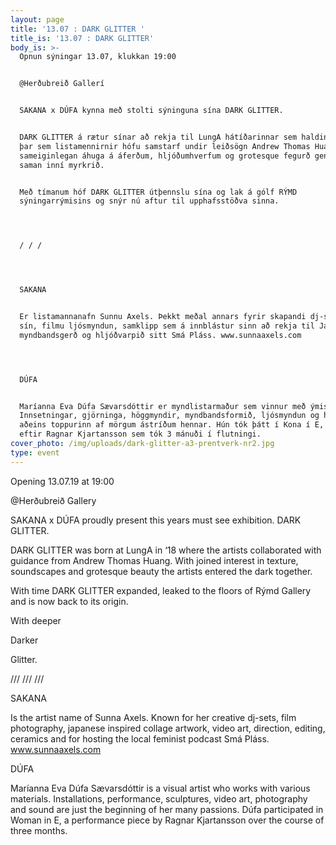 ```yaml
---
layout: page
title: '13.07 : DARK GLITTER '
title_is: '13.07 : DARK GLITTER'
body_is: >-
  Opnun sýningar 13.07, klukkan 19:00


  @Herðubreið Gallerí


  SAKANA x DÚFA kynna með stolti sýninguna sína DARK GLITTER. 


  DARK GLITTER á rætur sínar að rekja til LungA hátíðarinnar sem haldin var 2018
  þar sem listamennirnir hófu samstarf undir leiðsögn Andrew Thomas Huang. Með
  sameiginlegan áhuga á áferðum, hljóðumhverfum og grotesque fegurð gengu þær
  saman inní myrkrið. 


  Með tímanum hóf DARK GLITTER útþennslu sína og lak á gólf RÝMD
  sýningarrýmisins og snýr nú aftur til upphafsstöðva sinna. 




  / / / 




  SAKANA 


  Er listamannanafn Sunnu Axels. Þekkt meðal annars fyrir skapandi dj-settin
  sín, filmu ljósmyndun, samklipp sem á innblástur sinn að rekja til Japan,
  myndbandsgerð og hljóðvarpið sitt Smá Pláss. www.sunnaaxels.com 




  DÚFA


  Maríanna Eva Dúfa Sævarsdóttir er myndlistarmaður sem vinnur með ýmis efni.
  Innsetningar, gjörninga, höggmyndir, myndbandsformið, ljósmyndun og hljóð eru
  aðeins toppurinn af mörgum ástríðum hennar. Hún tók þátt í Kona í E, gjörningi
  eftir Ragnar Kjartansson sem tók 3 mánuði í flutningi.
cover_photo: /img/uploads/dark-glitter-a3-prentverk-nr2.jpg
type: event
---
```

Opening 13.07.19 at 19:00

@Herðubreið Gallery

SAKANA x DÚFA proudly present this years must see exhibition. DARK GLITTER.

DARK GLITTER was born at LungA in ‘18 where the artists collaborated with guidance from Andrew Thomas Huang. With joined interest in texture, soundscapes and grotesque beauty the artists entered the dark together.

With time DARK GLITTER expanded, leaked to the floors of Rýmd Gallery and is now back to its origin.

With deeper 

Darker

Glitter.



/// /// ///

SAKANA 

Is the artist name of Sunna Axels. Known for her creative dj-sets, film photography, japanese inspired collage artwork, video art, direction, editing, ceramics and for hosting the local feminist podcast Smá Pláss. www.sunnaaxels.com



DÚFA

Maríanna Eva Dúfa Sævarsdóttir is a visual artist who works with various materials. Installations, performance, sculptures, video art, photography and sound are just the beginning of her many passions. Dúfa participated in Woman in E,  a performance piece by Ragnar Kjartansson over the course of three months.

